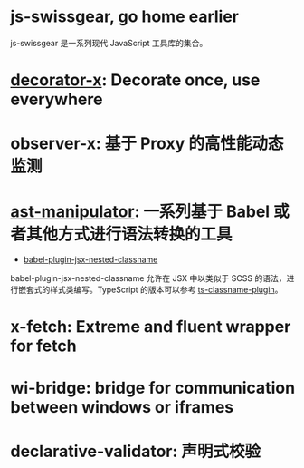 # js-swissgear, go home earlier

js-swissgear 是一系列现代 JavaScript 工具库的集合。

# [decorator-x](./): Decorate once, use everywhere

# observer-x: 基于 Proxy 的高性能动态监测

# [ast-manipulator](./ast-manipulator): 一系列基于 Babel 或者其他方式进行语法转换的工具

* [babel-plugin-jsx-nested-classname](./ast-manipulator/babel-plugin-jsx-nested-classname)

babel-plugin-jsx-nested-classname 允许在 JSX 中以类似于 SCSS 的语法，进行嵌套式的样式类编写。TypeScript 的版本可以参考 [ts-classname-plugin](https://github.com/SZzzzz/ts-classname-plugin)。

# x-fetch: Extreme and fluent wrapper for fetch

# wi-bridge: bridge for communication between windows or iframes

# declarative-validator: 声明式校验 